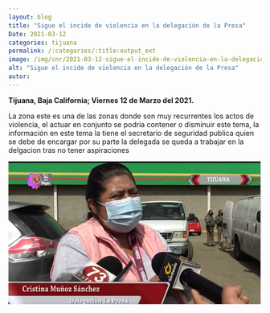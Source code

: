 ```yaml
---
layout: blog
title: "Sigue el incide de violencia en la delegación de la Presa"
Date: 2021-03-12
categories: tijuana
permalink: /:categories/:title:output_ext
image: /img/cnr/2021-03-12-sigue-el-incide-de-violencia-en-la-delegacion.jpg
alt: "Sigue el incide de violencia en la delegación de la Presa"
autor:
---
```


**Tijuana, Baja California; Viernes 12 de Marzo del 2021.** 

La zona este es una de las zonas donde son muy recurrentes los actos de violencia, el actuar en conjunto  se podria contener o disminuir este tema, la información en este tema la tiene el secretario de seguridad publica quien  se debe de encargar por su parte la delegada se queda a trabajar en la delgacion tras no tener aspiraciones 

<div id="carouselExampleSlidesOnly" class="carousel slide" data-ride="carousel">
  <div class="carousel-inner">
    <div class="carousel-item active">
       <img class="d-block w-100" src="/img/cnr/2021-03-12-sigue-el-incide-de-violencia-en-la-delegacion.jpg" loading="lazy"  alt="Sigue el incide de violencia en la delegación de la Presa">
    </div>
  </div>
</div>